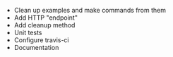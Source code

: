 - Clean up examples and make commands from them
- Add HTTP "endpoint"
- Add cleanup method
- Unit tests
- Configure travis-ci
- Documentation